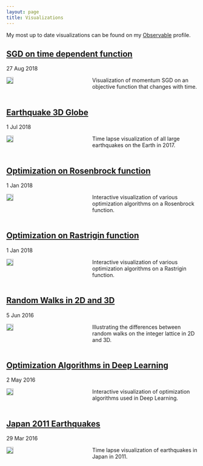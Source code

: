 ```yaml
---
layout: page
title: Visualizations
---
```


My most up to date visualizations can be found on my [Observable](https://observablehq.com/@emiliendupont) profile.

<!-- Time dependent SGD viz -->
<div class="post">
  <h2 class="post-title">
    <a href="https://emiliendupont.github.io/time-dependent-sgd/">
      SGD on time dependent function
    </a>
  </h2>

  <span class="post-date">27 Aug 2018</span>
  <div style="float:left; width:40%;">
    <img src="{{ site.url }}/imgs/viz-previews/sgd_time_dependent.png" style="align:left; border: 1px solid #d3d3d3; border-style: outset;">
  </div>

  <div style="float:right; width:55%;">
    Visualization of momentum SGD on an objective function that changes with time.
  </div>

</div>

<div style="clear:both;">
</div>
&nbsp;

<!-- Earthquake 3d viz -->
<div class="post">
  <h2 class="post-title">
    <a href="https://emiliendupont.github.io/earthquake-3d-globe/">
      Earthquake 3D Globe
    </a>
  </h2>

  <span class="post-date">1 Jul 2018</span>
  <div style="float:left; width:40%;">
    <img src="{{ site.url }}/imgs/viz-previews/earthquake_3d.png" style="align:left; border: 1px solid #d3d3d3; border-style: outset;">
  </div>

  <div style="float:right; width:55%;">
    Time lapse visualization of all large earthquakes on the Earth in 2017.
  </div>

</div>

<div style="clear:both;">
</div>
&nbsp;


<!-- Rosenbrock viz -->
<div class="post">
  <h2 class="post-title">
    <a href="https://emiliendupont.github.io/optimization-rosenbrock/">
      Optimization on Rosenbrock function
    </a>
  </h2>

  <span class="post-date">1 Jan 2018</span>
  <div style="float:left; width:40%;">
    <img src="{{ site.url }}/imgs/viz-previews/optimization_rosenbrock.png" style="align:left; border: 1px solid #d3d3d3; border-style: outset;">
  </div>

  <div style="float:right; width:55%;">
    Interactive visualization of various optimization algorithms on a Rosenbrock function.
  </div>

</div>

<div style="clear:both;">
</div>
&nbsp;

<!-- Rastrigin viz -->
<div class="post">
  <h2 class="post-title">
    <a href="https://emiliendupont.github.io/optimization-rastrigin/">
      Optimization on Rastrigin function
    </a>
  </h2>

  <span class="post-date">1 Jan 2018</span>

  <div style="float:left; width:40%;">
    <img src="{{ site.url }}/imgs/viz-previews/optimization_rastrigin.png" style="align:left; border: 1px solid #d3d3d3; border-style: outset;">
  </div>

  <div style="float:right; width:55%;">
    Interactive visualization of various optimization algorithms on a Rastrigin function.
  </div>
</div>

<div style="clear:both;">
</div>
&nbsp;


<!-- Random Walk -->
<div class="post">
  <h2 class="post-title">
    <a href="https://emiliendupont.github.io/random-walk-viz/">
      Random Walks in 2D and 3D
    </a>
  </h2>

  <span class="post-date">5 Jun 2016</span>

  <div style="float:left; width:40%;">
    <img src="{{ site.url }}/imgs/viz-previews/random_walk_viz.png" style="align:left; border: 1px solid #d3d3d3; border-style: outset;">
  </div>

  <div style="float:right; width:55%;">
    Illustrating the differences between random walks on the integer lattice in 2D and 3D.
  </div>
</div>

<div style="clear:both;">
</div>
&nbsp;


<!-- Optim viz -->
<div class="post">
  <h2 class="post-title">
    <a href="https://emiliendupont.github.io/optimization-visualization/">
      Optimization Algorithms in Deep Learning
    </a>
  </h2>

  <span class="post-date">2 May 2016</span>

  <div style="float:left; width:40%;">
    <img src="{{ site.url }}/imgs/viz-previews/optimization_viz.png" style="align:left; border: 1px solid #d3d3d3; border-style: outset;">
  </div>

  <div style="float:right; width:55%;">
    Interactive visualization of optimization algorithms used in Deep Learning.
  </div>
</div>

<div style="clear:both;">
</div>
&nbsp;


<!-- Japan Earthquakes -->
<div class="post">
  <h2 class="post-title">
    <a href="https://emiliendupont.github.io/japan-earthquakes/">
      Japan 2011 Earthquakes
    </a>
  </h2>

  <span class="post-date">29 Mar 2016</span>

  <div style="float:left; width:40%;">
    <img src="{{ site.url }}/imgs/viz-previews/japan_earthquakes.png" style="align:left; border: 1px solid #d3d3d3; border-style: outset;">
  </div>

  <div style="float:right; width:55%;">
    Time lapse visualization of earthquakes in Japan in 2011.
  </div>
</div>
